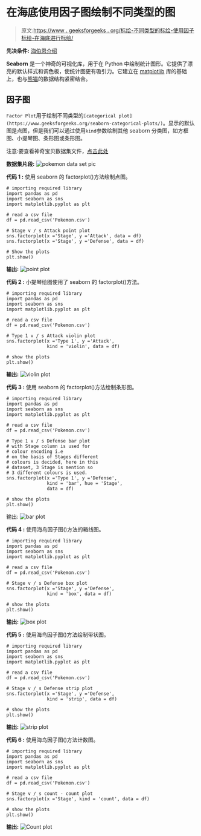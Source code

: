 # 在海底使用因子图绘制不同类型的图

> 原文:[https://www . geeksforgeeks . org/标绘-不同类型的标绘-使用因子标绘-在海底进行标绘/](https://www.geeksforgeeks.org/plotting-different-types-of-plots-using-factor-plot-in-seaborn/)

**先决条件:** [海伯恩介绍](https://www.geeksforgeeks.org/introduction-to-seaborn-python/)

**Seaborn** 是一个神奇的可视化库，用于在 Python 中绘制统计图形。它提供了漂亮的默认样式和调色板，使统计图更有吸引力。它建立在 [matplotlib](https://www.geeksforgeeks.org/python-introduction-matplotlib/) 库的基础上，也与[熊猫](https://www.geeksforgeeks.org/introduction-to-pandas-in-python/)的数据结构紧密结合。

## 因子图

`Factor Plot`用于绘制不同类型的`[categorical plot](https://www.geeksforgeeks.org/seaborn-categorical-plots/)`。显示的默认图是点图，但是我们可以通过使用`kind`参数绘制其他 seaborn 分类图，如方框图、小提琴图、条形图或条形图。

注意:要查看神奇宝贝数据集文件，[点击此处](https://drive.google.com/file/d/1iZgKUwldueooAQy6W28J8aNVgs1T4qsS/view?usp=sharing)

**数据集片段:**
![pokemon data set pic](img/ccc64b0eebe8ec41ba05daf8ddb8dc38.png)

**代码 1 :** 使用 seaborn 的 factorplot()方法绘制点图。

```
# importing required library
import pandas as pd
import seaborn as sns
import matplotlib.pyplot as plt

# read a csv file
df = pd.read_csv('Pokemon.csv')

# Stage v / s Attack point plot 
sns.factorplot(x ='Stage', y ='Attack', data = df)
sns.factorplot(x ='Stage', y ='Defense', data = df)

# Show the plots
plt.show()
```

**输出:**
![point plot](img/747db0608afdfcd4c2ea8b4e2ceaa113.png)

**代码 2 :** 小提琴绘图使用了 seaborn 的 factorplot()方法。

```
# importing required library
import pandas as pd
import seaborn as sns
import matplotlib.pyplot as plt

# read a csv file
df = pd.read_csv('Pokemon.csv')

# Type 1 v / s Attack violin plot 
sns.factorplot(x ='Type 1', y ='Attack',
               kind = 'violin', data = df)

# show the plots
plt.show()
```

**输出:**
![violin plot](img/f7128a1dc02c2053ae396fbe0d7e4fca.png)

**代码 3 :** 使用 seaborn 的 factorplot()方法绘制条形图。

```
# importing required library
import pandas as pd
import seaborn as sns
import matplotlib.pyplot as plt

# read a csv file
df = pd.read_csv('Pokemon.csv')

# Type 1 v / s Defense bar plot 
# with Stage column is used for 
# colour encoding i.e 
# on the basis of Stages different
# colours is decided, here in this
# dataset, 3 Stage is mention so 
# 3 different colours is used.
sns.factorplot(x ='Type 1', y ='Defense', 
               kind = 'bar', hue = 'Stage', 
               data = df)

# show the plots
plt.show()
```

输出:
![bar plot](img/71b33e2948483af96011fd6bdc3036bc.png)

**代码 4 :** 使用海鸟因子图()方法的箱线图。

```
# importing required library
import pandas as pd
import seaborn as sns
import matplotlib.pyplot as plt

# read a csv file
df = pd.read_csv('Pokemon.csv')

# Stage v / s Defense box plot 
sns.factorplot(x ='Stage', y ='Defense',
               kind = 'box', data = df)

# show the plots
plt.show()
```

**输出:**
![box plot](img/39dc03a0ea6e99666b55d882f0f598f0.png)

**代码 5 :** 使用海鸟因子图()方法绘制带状图。

```
# importing required library
import pandas as pd
import seaborn as sns
import matplotlib.pyplot as plt

# read a csv file
df = pd.read_csv('Pokemon.csv')

# Stage v / s Defense strip plot 
sns.factorplot(x ='Stage', y ='Defense', 
               kind = 'strip', data = df)

# show the plots
plt.show()
```

**输出:**
![strip plot](img/750a1378c8ee86a745c1c65f9e27d54a.png)

**代码 6 :** 使用海鸟因子图()方法计数图。

```
# importing required library
import pandas as pd
import seaborn as sns
import matplotlib.pyplot as plt

# read a csv file
df = pd.read_csv('Pokemon.csv')

# Stage v / s count - count plot 
sns.factorplot(x ='Stage', kind = 'count', data = df)

# show the plots
plt.show()
```

**输出:**
![Count plot](img/5246b678d1aae201e401cc8dd6b5c086.png)
